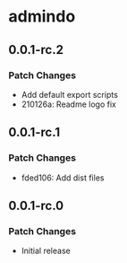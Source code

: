 # admindo

## 0.0.1-rc.2

### Patch Changes

- Add default export scripts
- 210126a: Readme logo fix

## 0.0.1-rc.1

### Patch Changes

- fded106: Add dist files

## 0.0.1-rc.0

### Patch Changes

- Initial release
